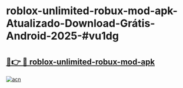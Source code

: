 # roblox-unlimited-robux-mod-apk-Atualizado-Download-Grátis-Android-2025-#vu1dg

# <h2><a href="https://ainizakaria.my?title=roblox-unlimited-robux-mod-apk&ref=24M">🔗👉 🔴 roblox-unlimited-robux-mod-apk</a></h2>

[![acn](https://github.com/user-attachments/assets/0f9c940e-d8b0-45ae-aac7-cd30a18b3e1c)](https://ainizakaria.my?title=roblox-unlimited-robux-mod-apk&ref=24M)

